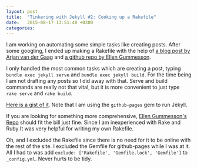 ```yaml
---
layout: post
title:  "Tinkering with Jekyll #2: Cooking up a Rakefile"
date:   2015-08-17 13:51:40 +0300
categories:
---
```


I am working on automating some simple tasks like creating posts. After some googling, I ended up making a Rakefile with the help of [a blog post by Arjan van der Gaag](http://arjanvandergaag.nl/blog/creating-new-jekyll-posts.html) and [a github repo by Ellen Gummesson](https://github.com/gummesson/jekyll-rake-boilerplate).

I only handled the most common tasks which are creating a post, typing `bundle exec jekyll serve` and `bundle exec jekyll build`. For the time being I am not drafting any posts so I did away with that. Serve and build commands are really not that vital, but it is more convenient to just type `rake serve` and `rake build`.

[Here is a gist of it](https://gist.github.com/erdemtu/3b44d7f4b69c618b7a02). Note that I am using the `github-pages` gem to run Jekyll.

If you are looking for something more comprehensive, [Ellen Gummesson's Repo](https://github.com/gummesson/jekyll-rake-boilerplate) should fit the bill just fine. Since I am inexperienced with Rake and Ruby It was very helpful for writing my own Rakefile.

Oh, and I excluded the Rakefile since there is no need for it to be online with the rest of the site. I excluded the Gemfile for github-pages while I was at it. All I had to was add `exclude: ['Rakefile', 'Gemfile.lock', 'Gemfile']` to `_config.yml`. Never hurts to be tidy.
